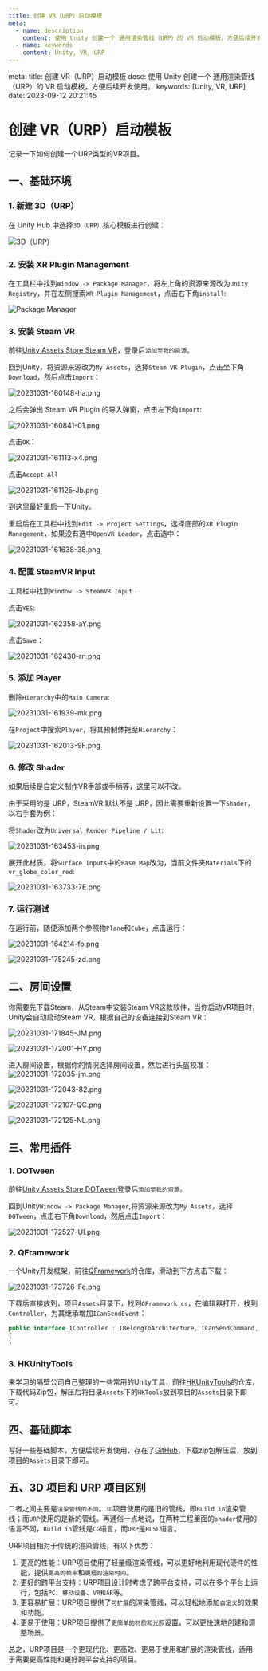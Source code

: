 ```yaml
---
title: 创建 VR（URP）启动模板
meta:
  - name: description
    content: 使用 Unity 创建一个 通用渲染管线（URP）的 VR 启动模板，方便后续开发使用。
  - name: keywords
    content: Unity, VR, URP
---
```


<route lang="yaml">
meta:
  title: 创建 VR（URP）启动模板
  desc: 使用 Unity 创建一个 通用渲染管线（URP）的 VR 启动模板，方便后续开发使用。
  keywords: [Unity, VR, URP]
  date: 2023-09-12 20:21:45
</route>

# 创建 VR（URP）启动模板

记录一下如何创建一个URP类型的VR项目。

## 一、基础环境

### 1. 新建 3D（URP）

在 Unity Hub 中选择`3D（URP）`核心模板进行创建：

![3D（URP）](./images/20231031-143939-Vb.png)

### 2. 安装 XR Plugin Management

在工具栏中找到`Window -> Package Manager`，将左上角的资源来源改为`Unity Registry`，并在左侧搜索`XR Plugin Management`，点击右下角`install`:

![Package Manager](./images/20231031-155751-Q1.png)

### 3. 安装 Steam VR

前往[Unity Assets Store Steam VR](https://assetstore.unity.com/packages/tools/integration/steamvr-plugin-32647)，登录后`添加至我的资源`。

回到Unity，将资源来源改为`My Assets`，选择`Steam VR Plugin`，点击坐下角`Download`，然后点击`Import`：

![20231031-160148-ha.png](./images/20231031-160148-ha.png)

之后会弹出 Steam VR Plugin 的导入弹窗，点击左下角`Import`:

![20231031-160841-01.png](./images/20231031-160841-01.png)

点击`OK`：

![20231031-161113-x4.png](./images/20231031-161113-x4.png)

点击`Accept All`

![20231031-161125-Jb.png](./images/20231031-161125-Jb.png)

到这里最好重启一下Unity。

重启后在工具栏中找到`Edit -> Project Settings`，选择底部的`XR Plugin Management`，如果没有选中`OpenVR Loader`，点击选中：

![20231031-161638-38.png](./images/20231031-161638-38.png)

### 4. 配置 SteamVR Input

工具栏中找到`Window -> SteamVR Input`：

点击`YES`:

![20231031-162358-aY.png](./images/20231031-162358-aY.png)

点击`Save`：

![20231031-162430-rn.png](./images/20231031-162430-rn.png)

### 5. 添加 Player

删除`Hierarchy`中的`Main Camera`:

![20231031-161939-mk.png](./images/20231031-161939-mk.png)

在`Project`中搜索`Player`，将其预制体拖至`Hierarchy`：

![20231031-162013-9F.png](./images/20231031-162013-9F.png)

### 6. 修改 Shader

如果后续是自定义制作VR手部或手柄等，这里可以不改。

由于采用的是 URP，SteamVR 默认不是 URP，因此需要重新设置一下`Shader`，以右手套为例：

将`Shader`改为`Universal Render Pipeline / Lit`:

![20231031-163453-in.png](./images/20231031-163453-in.png)

展开此材质，将`Surface Inputs`中的`Base Map`改为，当前文件夹`Materials`下的`vr_globe_color_red`:

![20231031-163733-7E.png](./images/20231031-163733-7E.png)

### 7. 运行测试

在运行前，随便添加两个参照物`Plane`和`Cube`，点击运行：

![20231031-164214-fo.png](./images/20231031-164214-fo.png)

![20231031-175245-zd.png](./images/20231031-175245-zd.png)


## 二、房间设置

你需要先下载Steam，从Steam中安装Steam VR这款软件，当你启动VR项目时，Unity会自动启动Steam VR，根据自己的设备连接到Steam VR：

![20231031-171845-JM.png](./images/20231031-171845-JM.png)

![20231031-172001-HY.png](./images/20231031-172001-HY.png)


进入房间设置，根据你的情况选择房间设置，然后进行头盔校准：
![20231031-172035-jm.png](./images/20231031-172035-jm.png)

![20231031-172043-82.png](./images/20231031-172043-82.png)

![20231031-172107-QC.png](./images/20231031-172107-QC.png)

![20231031-172125-NL.png](./images/20231031-172125-NL.png)

## 三、常用插件

### 1. DOTween

前往[Unity Assets Store DOTween](https://assetstore.unity.com/packages/tools/animation/dotween-hotween-v2-27676)登录后`添加至我的资源`。

回到Unity`Window -> Package Manager`,将资源来源改为`My Assets`，选择`DOTween`，点击右下角`Download`，然后点击`Import`：

![20231031-172527-UI.png](./images/20231031-172527-UI.png)

### 2. QFramework

一个Unity开发框架，前往[QFramework](https://gitee.com/liangxiegame/QFramework)的仓库，滑动到下方点击下载：

![20231031-173726-Fe.png](./images/20231031-173726-Fe.png)

下载后直接放到，项目`Assets`目录下，找到`QFramework.cs`，在编辑器打开，找到`Controller`，为其继承增加`ICanSendEvent`：

```cs
public interface IController : IBelongToArchitecture, ICanSendCommand, ICanGetSystem, ICanGetModel,ICanRegisterEvent, ICanSendQuery, ICanGetUtility, ICanSendEvent
{
}
```

### 3. HKUnityTools

来学习的隔壁公司自己整理的一些常用的Unity工具，前往[HKUnityTools](https://gitee.com/JingChanChangFan/hk_-unity-tools)的仓库，下载代码Zip包，解压后将目录`Assets`下的`HKTools`放到项目的`Assets`目录下即可。

## 四、基础脚本

写好一些基础脚本，方便后续开发使用，存在了[GitHub](https://github.com/AnthonyJu/_Scripts)，下载zip包解压后，放到项目的`Assets`目录下即可。

## 五、3D 项目和 URP 项目区别

二者之间主要是`渲染管线的不同`。`3D`项目使用的是旧的管线，即`Build in`渲染管线；而`URP`使用的是新的管线。再通俗一点地说，在两种工程里面的`shader`使用的语言不同，`Build in`管线是`CG`语言，而`URP`是`HLSL`语言。

URP项目相对于传统的渲染管线，有以下优势：
1. 更高的性能：URP项目使用了轻量级渲染管线，可以更好地利用现代硬件的性能，提供`更高的帧率`和`更短的渲染时间`。
2. 更好的跨平台支持：URP项目设计时考虑了跨平台支持，可以在多个平台上运行，包括`PC`、`移动设备`、`VR和AR`等。
3. 更容易扩展：URP项目提供了`可扩展`的渲染管线，可以轻松地添加`自定义`的效果和功能。
4. 更易于使用：URP项目提供了`更简单的材质和光照`设置，可以更快速地创建和调整场景。

总之，URP项目是一个更现代化、更高效、更易于使用和扩展的渲染管线，适用于需要更高性能和更好跨平台支持的项目。
